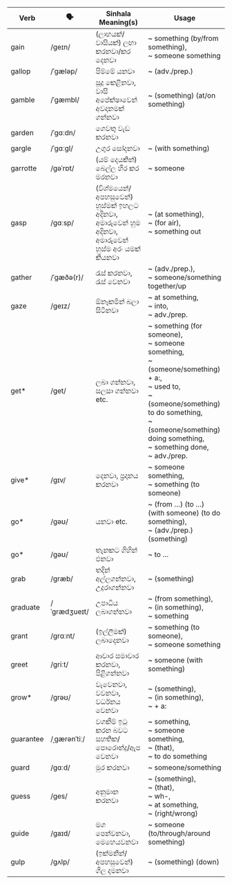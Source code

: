 | Verb      | 🗣️            | Sinhala Meaning(s)                                                  | Usage                                                                                                                |
| --------- | ------------ | ------------------------------------------------------------------- | -------------------------------------------------------------------------------------------------------------------------------- |
| gain      | /ɡeɪn/       | (ලාභයක්/වාසියක්) ලඟා කරනවා/කර දෙනවා                                          | ~ something (by/from something),<br>~ someone something                                                                                                    |
| gallop    | /ˈɡæləp/     | පිම්මේ යනවා                                                             | ~ (adv./prep.)                                                                                                                   |
| gamble    | /ˈɡæmbl/     | සූදු කෙළිනවා,<br>වාසි අපේක්ෂාවෙන් අවදානමක් ගන්නවා                                   | ~ (something) (at/on something)                                                                                                              |
| garden    | /ˈɡɑːdn/     | ගෙවතු වැඩ කරනවා                                                         |                                                                                                                                  |
| gargle    | /ˈɡɑːɡl/     | උගුර සෝදනවා                                                            | ~ (with something)                                                                                                                     |
| garrotte  | /ɡəˈrɒt/     | (යම් දෙයකින්) බෙල්ල හිර කර මරනවා                                            | ~ someone                                                                                                                             |
| gasp      | /ɡɑːsp/      | (විශ්මයෙන්/අපහසුවෙන්) හුස්මක් ඉහලට අදිනවා, අමාරුවෙන් හුම අදිනවා, අමාරුවෙන් හුස්ම අරං යමක් කියනවා | ~ (at something),<br>~ (for air),<br>~ something out                                                                                         |
| gather    | /ˈɡæðə(r)/   | රැස් කරනවා,<br>රැස් වෙනවා                                                  | ~ (adv./prep.),<br>~ someone/something together/up                                                                                             |
| gaze      | /ɡeɪz/       | ඕනෑකමින් බලා සිටිනවා                                                       | ~ at something,<br>~ into,<br>~ adv./prep.                                                                                                |
| get\*     | /ɡet/        | ලබා ගන්නවා,<br>සලසා ගන්නවා etc.                                           | ~ something (for someone),<br>~ someone something,<br>~ (someone/something) + a:,<br>~ used to,<br>~ (someone/something) to do something,<br>~ (someone/something) doing something,<br>~ something done,<br>~ adv./prep. |
| give\*    | /ɡɪv/        | දෙනවා, ප්‍රදානය කරනවා                                                     | ~ someone something,<br>~ something (to someone)                                                                                                       |
| go\*      | /gəʊ/        | යනවා etc.                                                            | ~ (from …) (to …) (with someone) (to do something),<br>~ (adv./prep.) (something)                                                                 |
| go\*      | /gəʊ/        | තැනකට ගිහින් එනවා                                                        | ~ to …                                                                                                                           |
| grab      | /ɡræb/       | තදින් අල්ලගන්නවා, උදුරාගන්නවා                                                | ~ (something)                                                                                                                          |
| graduate  | /ˈɡrædʒueɪt/ | උපාධිය ලබාගන්නවා                                                         | ~ (from something),<br>~ (in something),<br>~ something                                                                                               |
| grant     | /ɡrɑːnt/     | (ඉල්ලීමක්) ලබාදෙනවා                                                       | ~ something (to someone),<br>~ someone something                                                                                                       |
| greet     | /ɡriːt/      | ආචාර සමාචාර කරනවා, පිළිගන්නවා                                               | ~ someone (with something)                                                                                                                  |
| grow\*    | /ɡrəʊ/       | වැවෙනවා, වවනවා, වර්ධනය වෙනවා                                               | ~ (something),<br>~ (in something),<br>~ + a:                                                                                                   |
| guarantee | /ˌɡærənˈtiː/ | වගකීම් ඉටු කරන බවට සහතික/පොරොන්දු/ඇප වෙනවා                                    | ~ something,<br>~ someone something,<br>~ (that),<br>~ to do something                                                                                        |
| guard     | /ɡɑːd/       | මුර කරනවා                                                             | ~ someone/something                                                                                                                         |
| guess     | /ɡes/        | අනුමාන කරනවා                                                           | ~ (something),<br>~ (that),<br>~ wh-,<br>~ at something,<br>~ (right/wrong)                                                                        |
| guide     | /ɡaɪd/       | මග පෙන්වනවා, මෙහෙයවනවා                                                    | ~ someone (to/through/around something)                                                                                                     |
| gulp      | /ɡʌlp/       | (ඉක්මනින්/අපහසුවෙන්) ගිල දමනවා                                              | ~ (something) (down)                                                                                                                   |